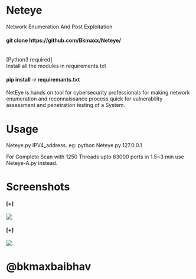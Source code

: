 # Neteye
Network Enumeration And Post Exploitation
<br>
<h4>git clone https://github.com/Bkmaxx/Neteye/ </h4> 
<br>
[Python3 required]
<br>
Install all the modules in requirements.txt
<h4>pip install -r requiremants.txt</h4>

NetEye is hands on tool for cybersecurity professionals for making network
enumeration and reconnaissance process quick for vulnerability assessment and
penetration testing of a System.

# Usage

Neteye.py IPV4_address.
eg: python Neteye.py 127.0.0.1

For Complete Scan with 1250 Threads upto 63000 ports in 1.5~3 min use Neteye-A.py instead.

# Screenshots
<h4>[+]</h4>
<img src='https://user-images.githubusercontent.com/71484449/204519948-96f8ae10-4048-4873-a8eb-21e4d5fbe251.png'>
<h4>[+]</h4>
<img src='https://user-images.githubusercontent.com/71484449/204520154-b54063e6-a093-4d80-821c-2759ecc18d0b.png'>

# @bkmaxbaibhav
